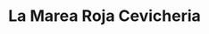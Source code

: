 ---
title: "La Marea Roja Cevicheria"
url: /quetzaltenango/la-marea-roja-cevicheria/
shop: marisco
---